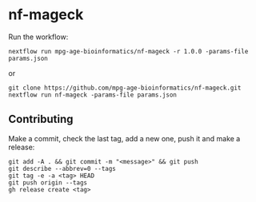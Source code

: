 # nf-mageck

Run the workflow:
```
nextflow run mpg-age-bioinformatics/nf-mageck -r 1.0.0 -params-file params.json
```
or
```
git clone https://github.com/mpg-age-bioinformatics/nf-mageck.git
nextflow run nf-mageck -params-file params.json
```

## Contributing

Make a commit, check the last tag, add a new one, push it and make a release:
```
git add -A . && git commit -m "<message>" && git push
git describe --abbrev=0 --tags
git tag -e -a <tag> HEAD
git push origin --tags
gh release create <tag>
```
